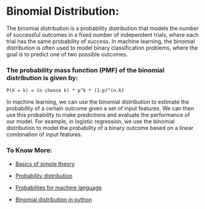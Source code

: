# **Binomial Distribution:**

The binomial distribution is a probability distribution that models the number of successful outcomes in a fixed number of independent trials, where each trial has the same probability of success. In machine learning, the binomial distribution is often used to model binary classification problems, where the goal is to predict one of two possible outcomes.

### The probability mass function (PMF) of the binomial distribution is given by:

    P(X = k) = (n choose k) * p^k * (1-p)^(n-k)

In machine learning, we can use the binomial distribution to estimate the probability of a certain outcome given a set of input features. We can then use this probability to make predictions and evaluate the performance of our model. For example, in logistic regression, we use the binomial distribution to model the probability of a binary outcome based on a linear combination of input features.

### To Know More:

  - [Basics of simple theory](https://youtu.be/gvOfwuRqeqc)

  - [Probability distribution](https://youtu.be/4eJcotW-b7Y)

  - [Probabilites for machine language](https://youtu.be/rHDdNLV-0Xk)

  - [Binomial distribution in python](https://youtu.be/K0JLSf2D1rg)
  

  
  
  
